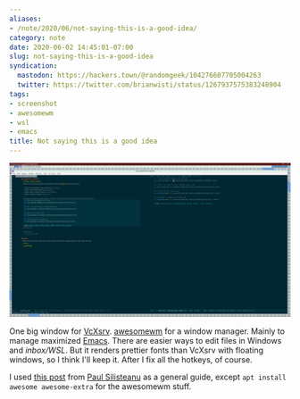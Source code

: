 ```yaml
---
aliases:
- /note/2020/06/not-saying-this-is-a-good-idea/
category: note
date: 2020-06-02 14:45:01-07:00
slug: not-saying-this-is-a-good-idea
syndication:
  mastodon: https://hackers.town/@randomgeek/104276607705004263
  twitter: https://twitter.com/brianwisti/status/1267937575383248904
tags:
- screenshot
- awesomewm
- wsl
- emacs
title: Not saying this is a good idea
---
```


![attachments/img/2020/cover-2020-06-02.png](../../../attachments/img/2020/cover-2020-06-02.png)

One big window for [VcXsrv](https://sourceforge.net/projects/vcxsrv/). [awesomewm](https://awesomewm.org/) for a window manager. Mainly to manage maximized [Emacs](../../../card/Emacs.md). There are easier ways to edit files in Windows and *inbox/WSL*. But it renders prettier fonts than VcXsrv with floating windows, so I think I'll keep it. After I fix all the hotkeys, of course.

I used [this post](https://solarianprogrammer.com/2017/04/16/windows-susbsystem-for-linux-xfce-4/) from [Paul Silisteanu](https://solarianprogrammer.com/) as a general guide, except `apt install awesome awesome-extra` for the awesomewm  stuff.
